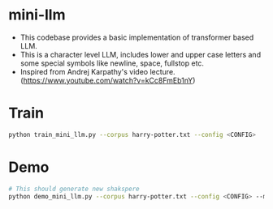 # mini-llm
- This codebase provides a basic implementation of transformer based LLM. 
- This is a character level LLM, includes lower and upper case letters and some special symbols like newline, space, fullstop etc.
- Inspired from Andrej Karpathy's video lecture. (https://www.youtube.com/watch?v=kCc8FmEb1nY)

# Train
```bash
python train_mini_llm.py --corpus harry-potter.txt --config <CONFIG>
```

# Demo
```bash
# This should generate new shakspere
python demo_mini_llm.py --corpus harry-potter.txt --config <CONFIG> --model <MODEL>
```


